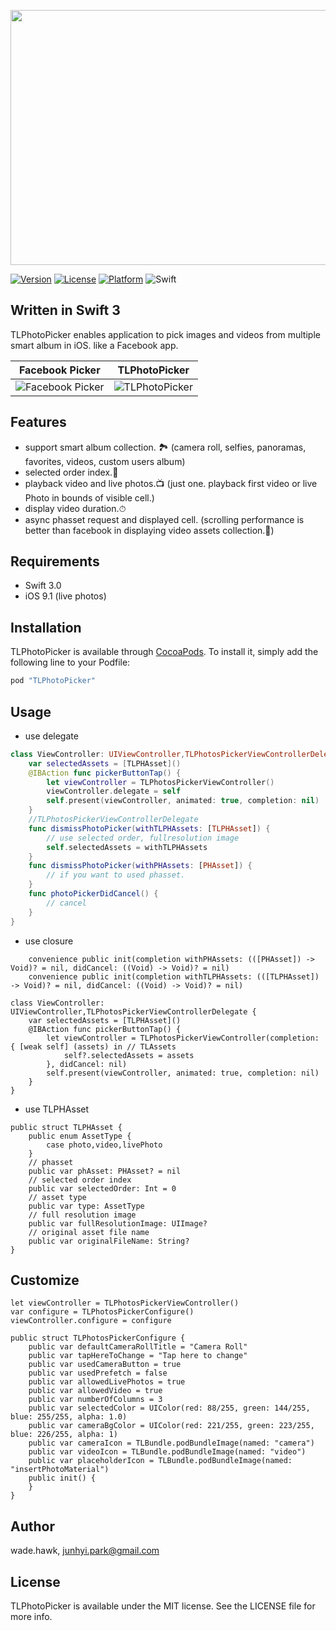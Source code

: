 <p align="center"><img src="./Images/tlphotologo.png" width="700" height="408" /></p>

[![Version](https://img.shields.io/cocoapods/v/TLPhotoPicker.svg?style=flat)](http://cocoapods.org/pods/TLPhotoPicker)
[![License](https://img.shields.io/cocoapods/l/TLPhotoPicker.svg?style=flat)](http://cocoapods.org/pods/TLPhotoPicker)
[![Platform](https://img.shields.io/cocoapods/p/TLPhotoPicker.svg?style=flat)](http://cocoapods.org/pods/TLPhotoPicker)
![Swift](https://img.shields.io/badge/%20in-swift%203.0-orange.svg)

## Written in Swift 3

TLPhotoPicker enables application to pick images and videos from multiple smart album in iOS. like a Facebook app.

| Facebook Picker | TLPhotoPicker  |
| ------------- | ------------- |
| ![Facebook Picker](Images/facebook_ex.gif)  | ![TLPhotoPicker](Images/tlphotopicker_ex.gif)  |

## Features

- support smart album collection. 🏞
(camera roll, selfies, panoramas, favorites, videos, custom users album)
- selected order index.📱
- playback video and live photos.📺
(just one. playback first video or live Photo in bounds of visible cell.)
- display video duration.⏱
- async phasset request and displayed cell.
(scrolling performance is better than facebook in displaying video assets collection.🙋)

## Requirements

- Swift 3.0
- iOS 9.1 (live photos)

## Installation

TLPhotoPicker is available through [CocoaPods](http://cocoapods.org). To install
it, simply add the following line to your Podfile:

```ruby
pod "TLPhotoPicker"
```

## Usage
- use delegate
```swift 
class ViewController: UIViewController,TLPhotosPickerViewControllerDelegate {
    var selectedAssets = [TLPHAsset]()
    @IBAction func pickerButtonTap() {
        let viewController = TLPhotosPickerViewController()
        viewController.delegate = self
        self.present(viewController, animated: true, completion: nil)
    }
    //TLPhotosPickerViewControllerDelegate
    func dismissPhotoPicker(withTLPHAssets: [TLPHAsset]) {
        // use selected order, fullresolution image
        self.selectedAssets = withTLPHAssets
    }
    func dismissPhotoPicker(withPHAssets: [PHAsset]) {
        // if you want to used phasset. 
    }
    func photoPickerDidCancel() {
        // cancel
    }
}
```
- use closure
```
    convenience public init(completion withPHAssets: (([PHAsset]) -> Void)? = nil, didCancel: ((Void) -> Void)? = nil)
    convenience public init(completion withTLPHAssets: (([TLPHAsset]) -> Void)? = nil, didCancel: ((Void) -> Void)? = nil)
```
```
class ViewController: UIViewController,TLPhotosPickerViewControllerDelegate {
    var selectedAssets = [TLPHAsset]()
    @IBAction func pickerButtonTap() {
        let viewController = TLPhotosPickerViewController(completion: { [weak self] (assets) in // TLAssets
            self?.selectedAssets = assets
        }, didCancel: nil)
        self.present(viewController, animated: true, completion: nil)
    }
}

```
- use TLPHAsset
```
public struct TLPHAsset {
    public enum AssetType {
        case photo,video,livePhoto
    }
    // phasset 
    public var phAsset: PHAsset? = nil
    // selected order index
    public var selectedOrder: Int = 0
    // asset type
    public var type: AssetType
    // full resolution image 
    public var fullResolutionImage: UIImage?
    // original asset file name
    public var originalFileName: String?
}
```

## Customize

```
let viewController = TLPhotosPickerViewController()
var configure = TLPhotosPickerConfigure()
viewController.configure = configure

public struct TLPhotosPickerConfigure {
    public var defaultCameraRollTitle = "Camera Roll"
    public var tapHereToChange = "Tap here to change"
    public var usedCameraButton = true
    public var usedPrefetch = false
    public var allowedLivePhotos = true
    public var allowedVideo = true
    public var numberOfColumns = 3
    public var selectedColor = UIColor(red: 88/255, green: 144/255, blue: 255/255, alpha: 1.0)
    public var cameraBgColor = UIColor(red: 221/255, green: 223/255, blue: 226/255, alpha: 1)
    public var cameraIcon = TLBundle.podBundleImage(named: "camera")
    public var videoIcon = TLBundle.podBundleImage(named: "video")
    public var placeholderIcon = TLBundle.podBundleImage(named: "insertPhotoMaterial")
    public init() {
    }
}

```

## Author

wade.hawk, junhyi.park@gmail.com

## License

TLPhotoPicker is available under the MIT license. See the LICENSE file for more info.
